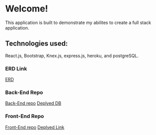 # Welcome!
This application is built to demonstrate my abilites to create a full stack application.

## Technologies used:
React.js, Bootstrap, Knex.js, express.js, heroku, and postgreSQL.

### ERD Link
[ERD](https://drive.google.com/open?id=1dVM2iMyfBNMJ2EshqI6UL931ixQwiL3x "Entity Relationship Diagram")

### Back-End Repo
[Back-End repo](https://github.com/B-Red/movie_CRUD_BE "Back-End Server")
[Deplyed DB](https://reds-movie-backend.herokuapp.com/ "Deployed Database")

### Front-End Repo
[Front-End repo](https://github.com/B-Red/movie_CRUD_FE "Front-End Client")
[Deplyed Link](http://reds-ratings.surge.sh/ "Movie CRUD website")